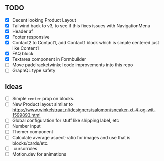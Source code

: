 ## TODO

- [X] Decent looking Product Layout
- [X] Tailwind back to v3, to see if this fixes issues with NavigationMenu
- [X] Header af
- [X] Footer responsive
- [X] Contact2 to Contact1, add Contact1 block which is simple centered just like Content1
- [X] FAQ block
- [X] Textarea component in Formbuilder
- [ ] Move padelracketwinkel code improvements into this repo
- [ ] GraphQL type safety

## Ideas
- [ ] Simple `center` prop on blocks.
- [ ] New Product layout similar to https://www.winkelstraat.nl/designers/salomon/sneaker-xt-4-og-wit-1599893.html
- [ ] Global configuration for stuff like shipping label, etc
- [ ] Number input
- [ ] Themer component
- [ ] Calculate average aspect-ratio for images and use that is blocks/cards/etc.
- [ ] .cursorrules
- [ ] Motion.dev for animations